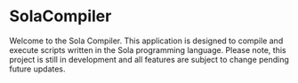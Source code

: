 # SolaCompiler
Welcome to the Sola Compiler. This application is designed to compile and execute scripts written in the Sola programming language. Please note, this project is still in development and all features are subject to change pending future updates.
